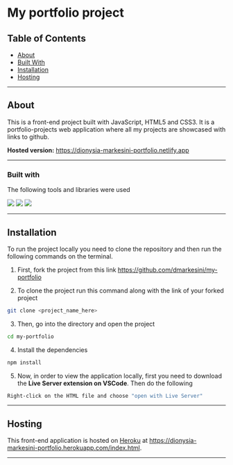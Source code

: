 # My portfolio project

## Table of Contents

- [About](#about)
- [Built With](#built-with)
- [Installation](#installation)
- [Hosting](#hosting)

---

## About

This is a front-end project built with JavaScript, HTML5 and CSS3. It is a portfolio-projects web application where all my projects are showcased with links to github.

**Hosted version:** https://dionysia-markesini-portfolio.netlify.app

---

### Built with

The following tools and libraries were used

[<img src="https://img.shields.io/badge/-JavaScript-yellow">](https://www.javascript.com/) [<img src="https://img.shields.io/badge/-HTML-purple">](https://html.com/) [<img src="https://img.shields.io/badge/-CSS-blue">](https://www.w3.org/Style/CSS/Overview.en.html)

---

## Installation

To run the project locally you need to clone the repository and then run the following commands on the terminal.

1. First, fork the project from this link https://github.com/dmarkesini/my-portfolio

2. To clone the project run this command along with the link of your forked project

```sh
git clone <project_name_here>
```

3. Then, go into the directory and open the project

```sh
cd my-portfolio
```

4. Install the dependencies

```sh
npm install
```

5. Now, in order to view the application locally, first you need to download the <b>Live Server extension on VSCode</b>. Then do the following

```sh
Right-click on the HTML file and choose "open with Live Server"
```

---

## Hosting

This front-end application is hosted on [Heroku](https://www.heroku.com/) at https://dionysia-markesini-portfolio.herokuapp.com/index.html.

---
